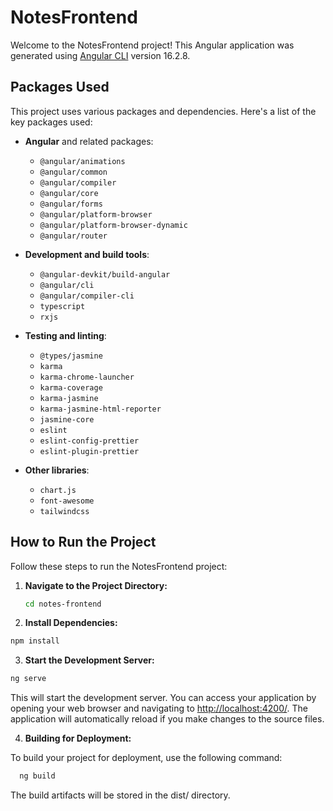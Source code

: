 # NotesFrontend

Welcome to the NotesFrontend project! This Angular application was generated using [Angular CLI](https://github.com/angular/angular-cli) version 16.2.8.

## Packages Used

This project uses various packages and dependencies. Here's a list of the key packages used:

- **Angular** and related packages:
  - `@angular/animations`
  - `@angular/common`
  - `@angular/compiler`
  - `@angular/core`
  - `@angular/forms`
  - `@angular/platform-browser`
  - `@angular/platform-browser-dynamic`
  - `@angular/router`

- **Development and build tools**:
  - `@angular-devkit/build-angular`
  - `@angular/cli`
  - `@angular/compiler-cli`
  - `typescript`
  - `rxjs`

- **Testing and linting**:
  - `@types/jasmine`
  - `karma`
  - `karma-chrome-launcher`
  - `karma-coverage`
  - `karma-jasmine`
  - `karma-jasmine-html-reporter`
  - `jasmine-core`
  - `eslint`
  - `eslint-config-prettier`
  - `eslint-plugin-prettier`

- **Other libraries**:
  - `chart.js`
  - `font-awesome`
  - `tailwindcss`

## How to Run the Project

Follow these steps to run the NotesFrontend project:

1. **Navigate to the Project Directory:**
   ```bash 
   cd notes-frontend
   ```
2. **Install Dependencies:**
  ```bash
  npm install
  ```
3. **Start the Development Server:**
  ```bash
  ng serve
```
This will start the development server. You can access your application by opening your web browser and navigating to [http://localhost:4200/](http://localhost:4200/). The application will automatically reload if you make changes to the source files.

4. **Building for Deployment:**

To build your project for deployment, use the following command:
```bash 
  ng build
```
The build artifacts will be stored in the dist/ directory.
